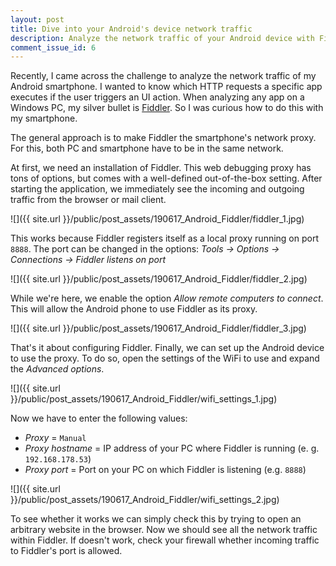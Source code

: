 ```yaml
---
layout: post
title: Dive into your Android's device network traffic
description: Analyze the network traffic of your Android device with Fiddler
comment_issue_id: 6
---
```


Recently, I came across the challenge to analyze the network traffic of my Android smartphone. I wanted to know which HTTP requests a specific app executes if the user triggers an UI action. When analyzing any app on a Windows PC, my silver bullet is [Fiddler](https://www.telerik.com/fiddler). So I was curious how to do this with my smartphone.

The general approach is to make Fiddler the smartphone's network proxy. For this, both PC and smartphone have to be in the same network.

At first, we need an installation of Fiddler. This web debugging proxy has tons of options, but comes with a well-defined out-of-the-box setting. After starting the application, we immediately see the incoming and outgoing traffic from the browser or mail client.

![]({{ site.url }}/public/post_assets/190617_Android_Fiddler/fiddler_1.jpg)

This works because Fiddler registers itself as a local proxy running on port `8888`. The port can be changed in the options: *Tools -> Options -> Connections -> Fiddler listens on port*

![]({{ site.url }}/public/post_assets/190617_Android_Fiddler/fiddler_2.jpg)

While we're here, we enable the option *Allow remote computers to connect*. This will allow the Android phone to use Fiddler as its proxy.

![]({{ site.url }}/public/post_assets/190617_Android_Fiddler/fiddler_3.jpg)

That's it about configuring Fiddler. Finally, we can set up the Android device to use the proxy. To do so, open the settings of the WiFi to use and expand the *Advanced options*.

![]({{ site.url }}/public/post_assets/190617_Android_Fiddler/wifi_settings_1.jpg)

Now we have to enter the following values:
- *Proxy* = `Manual`
- *Proxy hostname* = IP address of your PC where Fiddler is running (e. g. `192.168.178.53`)
- *Proxy port* = Port on your PC on which Fiddler is listening (e.g. `8888`)

![]({{ site.url }}/public/post_assets/190617_Android_Fiddler/wifi_settings_2.jpg)

To see whether it works we can simply check this by trying to open an arbitrary website in the browser. Now we should see all the network traffic within Fiddler. If doesn't work, check your firewall whether incoming traffic to Fiddler's port is allowed.